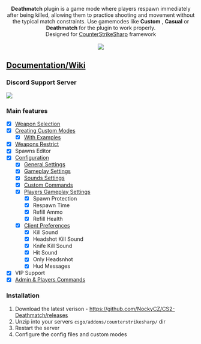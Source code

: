 <p align="center">
<b>Deathmatch</b> plugin is a game mode where players respawn immediately after being killed, allowing them to practice shooting and movement without the typical match constraints.
Use gamemodes like <b>Custom</b> , <b>Casual</b> or <b>Deathmatch</b> for the plugin to work properly.<br>
Designed for <a href="https://github.com/roflmuffin/CounterStrikeSharp">CounterStrikeSharp</a> framework<br>
<br>
<a href="https://buymeacoffee.com/sourcefactory">
<img src="https://img.buymeacoffee.com/button-api/?text=Support Me&emoji=🚀&slug=sourcefactory&button_colour=e6005c&font_colour=ffffff&font_family=Lato&outline_colour=000000&coffee_colour=FFDD00" />
</a>
</p>

## [Documentation/Wiki](https://docs.sourcefactory.eu/cs2-plugins/deathmatch)
### Discord Support Server
[<img src="https://discordapp.com/api/guilds/1149315368465211493/widget.png?style=banner2">](https://discord.gg/Tzmq98gwqF)

### Main features
- [x] [Weapon Selection](https://docs.sourcefactory.eu/cs2-plugins/deathmatch/weapons-selection)
- [x] [Creating Custom Modes](https://docs.sourcefactory.eu/cs2-plugins/deathmatch/creating-custom-modes)
  - [x] [With Examples](https://docs.sourcefactory.eu/cs2-plugins/deathmatch/creating-custom-modes#examples)
- [x] [Weapons Restrict](https://docs.sourcefactory.eu/cs2-plugins/deathmatch/weapons-restrict)
- [x] Spawns Editor
- [x] [Configuration](https://docs.sourcefactory.eu/cs2-plugins/deathmatch/configuration)
  - [x] [General Settings](https://docs.sourcefactory.eu/cs2-plugins/deathmatch/configuration#general-settings-1)
  - [x] [Gameplay Settings](https://docs.sourcefactory.eu/cs2-plugins/deathmatch/configuration#gameplay-settings-1)
  - [x] [Sounds Settings](https://docs.sourcefactory.eu/cs2-plugins/deathmatch/configuration#sounds-settings-1)
  - [x] [Custom Commands](https://docs.sourcefactory.eu/cs2-plugins/deathmatch/configuration#custom-commands-1)
  - [x] [Players Gameplay Settings](https://docs.sourcefactory.eu/cs2-plugins/deathmatch/configuration#players-gameplay-settings-1)
    - [x] Spawn Protection
    - [x] Respawn Time
    - [x] Refill Ammo
    - [x] Refill Health
  - [x] [Client Preferences](https://docs.sourcefactory.eu/cs2-plugins/deathmatch/configuration#players-gameplay-settings-1)
    - [x] Kill Sound
    - [x] Headshot Kill Sound
    - [x] Knife Kill Sound
    - [x] Hit Sound
    - [x] Only Headsnhot
    - [x] Hud Messages
- [x] VIP Support
- [x] [Admin & Players Commands](https://docs.sourcefactory.eu/cs2-plugins/deathmatch/commands)

### Installation
1. Download the latest verison - https://github.com/NockyCZ/CS2-Deathmatch/releases
2. Unzip into your servers `csgo/addons/counterstrikesharp/` dir
3. Restart the server
4. Configure the config files and custom modes
<h1></h1>

